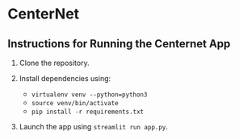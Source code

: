 # CenterNet

## Instructions for Running the Centernet App

1. Clone the repository.

2. Install dependencies using:
    - `virtualenv venv --python=python3`
    - `source venv/bin/activate`
    - `pip install -r requirements.txt`
    
3. Launch the app using `streamlit run app.py`.
